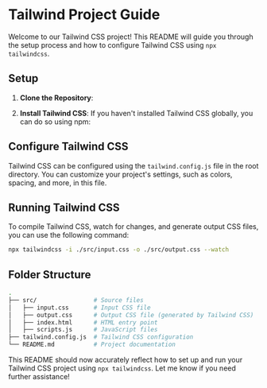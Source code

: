 # Tailwind Project Guide

Welcome to our Tailwind CSS project! This README will guide you through the setup process and how to configure Tailwind CSS using `npx tailwindcss`.

## Setup

1. **Clone the Repository**:
  
2. **Install Tailwind CSS**:
If you haven't installed Tailwind CSS globally, you can do so using npm:

## Configure Tailwind CSS

Tailwind CSS can be configured using the `tailwind.config.js` file in the root directory. You can customize your project's settings, such as colors, spacing, and more, in this file.

## Running Tailwind CSS

To compile Tailwind CSS, watch for changes, and generate output CSS files, you can use the following command:

```bash
npx tailwindcss -i ./src/input.css -o ./src/output.css --watch
```

## Folder Structure

```bash
.
├── src/                # Source files
│   ├── input.css       # Input CSS file
│   ├── output.css      # Output CSS file (generated by Tailwind CSS)
│   ├── index.html      # HTML entry point
│   ├── scripts.js      # JavaScript files
├── tailwind.config.js  # Tailwind CSS configuration
└── README.md           # Project documentation

```
This README should now accurately reflect how to set up and run your Tailwind CSS project using `npx tailwindcss`. Let me know if you need further assistance!
